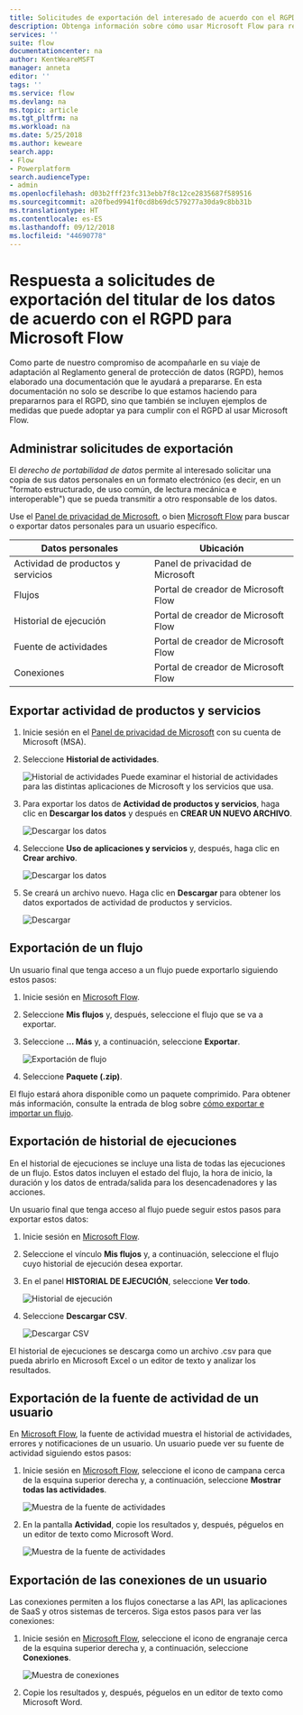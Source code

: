 ```yaml
---
title: Solicitudes de exportación del interesado de acuerdo con el RGPD en Microsoft Flow para cuentas de Microsoft (MSA) | Microsoft Docs
description: Obtenga información sobre cómo usar Microsoft Flow para responder a solicitudes de exportación del interesado de acuerdo con el RGPD para cuentas de Microsoft.
services: ''
suite: flow
documentationcenter: na
author: KentWeareMSFT
manager: anneta
editor: ''
tags: ''
ms.service: flow
ms.devlang: na
ms.topic: article
ms.tgt_pltfrm: na
ms.workload: na
ms.date: 5/25/2018
ms.author: keweare
search.app:
- Flow
- Powerplatform
search.audienceType:
- admin
ms.openlocfilehash: d03b2fff23fc313ebb7f8c12ce2835687f589516
ms.sourcegitcommit: a20fbed9941f0cd8b69dc579277a30da9c8bb31b
ms.translationtype: HT
ms.contentlocale: es-ES
ms.lasthandoff: 09/12/2018
ms.locfileid: "44690778"
---
```

# <a name="responding-to-gdpr-data-subject-export-requests-for-microsoft-flow"></a>Respuesta a solicitudes de exportación del titular de los datos de acuerdo con el RGPD para Microsoft Flow

Como parte de nuestro compromiso de acompañarle en su viaje de adaptación al Reglamento general de protección de datos (RGPD), hemos elaborado una documentación que le ayudará a prepararse. En esta documentación no solo se describe lo que estamos haciendo para prepararnos para el RGPD, sino que también se incluyen ejemplos de medidas que puede adoptar ya para cumplir con el RGPD al usar Microsoft Flow.

## <a name="manage-export-requests"></a>Administrar solicitudes de exportación

El *derecho de portabilidad de datos* permite al interesado solicitar una copia de sus datos personales en un formato electrónico (es decir, en un "formato estructurado, de uso común, de lectura mecánica e interoperable") que se pueda transmitir a otro responsable de los datos.

Use el [Panel de privacidad de Microsoft](https://account.microsoft.com/privacy/), o bien [Microsoft Flow](https://flow.microsoft.com/) para buscar o exportar datos personales para un usuario específico.

|Datos personales|Ubicación|
|-----------------|-------------------|
|Actividad de productos y servicios|Panel de privacidad de Microsoft|
|Flujos|Portal de creador de Microsoft Flow|
|Historial de ejecución|Portal de creador de Microsoft Flow|
|Fuente de actividades|Portal de creador de Microsoft Flow|
|Conexiones|Portal de creador de Microsoft Flow|

## <a name="export-product-and-service-activity"></a>Exportar actividad de productos y servicios

1. Inicie sesión en el [Panel de privacidad de Microsoft](https://account.microsoft.com/privacy/) con su cuenta de Microsoft (MSA).
1. Seleccione **Historial de actividades**.

    ![Historial de actividades](./media/gdpr-dsr-export-msa/activityhistory.png) Puede examinar el historial de actividades para las distintas aplicaciones de Microsoft y los servicios que usa.
1. Para exportar los datos de **Actividad de productos y servicios**, haga clic en **Descargar los datos** y después en **CREAR UN NUEVO ARCHIVO**.

    ![Descargar los datos](./media/gdpr-dsr-export-msa/downloaddata.png)

1. Seleccione **Uso de aplicaciones y servicios** y, después, haga clic en **Crear archivo**.

    ![Descargar los datos](./media/gdpr-dsr-export-msa/create-archive.png)
1. Se creará un archivo nuevo. Haga clic en **Descargar** para obtener los datos exportados de actividad de productos y servicios.

    ![Descargar](./media/gdpr-dsr-export-msa/download.png)

## <a name="export-a-flow"></a>Exportación de un flujo

Un usuario final que tenga acceso a un flujo puede exportarlo siguiendo estos pasos:

1. Inicie sesión en [Microsoft Flow](https://flow.microsoft.com/).

1. Seleccione **Mis flujos** y, después, seleccione el flujo que se va a exportar.

1. Seleccione **... Más** y, a continuación, seleccione **Exportar**.

    ![Exportación de flujo](./media/gdpr-dsr-export/export-flow.png)

1. Seleccione **Paquete (.zip)**.

El flujo estará ahora disponible como un paquete comprimido. Para obtener más información, consulte la entrada de blog sobre [cómo exportar e importar un flujo](https://flow.microsoft.com/blog/import-export-bap-packages/).

## <a name="export-run-history"></a>Exportación de historial de ejecuciones

En el historial de ejecuciones se incluye una lista de todas las ejecuciones de un flujo. Estos datos incluyen el estado del flujo, la hora de inicio, la duración y los datos de entrada/salida para los desencadenadores y las acciones.

Un usuario final que tenga acceso al flujo puede seguir estos pasos para exportar estos datos:

1. Inicie sesión en [Microsoft Flow](https://flow.microsoft.com/).
1. Seleccione el vínculo **Mis flujos** y, a continuación, seleccione el flujo cuyo historial de ejecución desea exportar.
1. En el panel **HISTORIAL DE EJECUCIÓN**, seleccione **Ver todo**.

    ![Historial de ejecución](./media/gdpr-dsr-export/run-history.png)

1. Seleccione **Descargar CSV**.

    ![Descargar CSV](./media/gdpr-dsr-export/download-csv.png)

El historial de ejecuciones se descarga como un archivo .csv para que pueda abrirlo en Microsoft Excel o un editor de texto y analizar los resultados.

## <a name="export-a-users-activity-feed"></a>Exportación de la fuente de actividad de un usuario

En [Microsoft Flow](https://flow.microsoft.com/), la fuente de actividad muestra el historial de actividades, errores y notificaciones de un usuario. Un usuario puede ver su fuente de actividad siguiendo estos pasos:

1. Inicie sesión en [Microsoft Flow](http://flow.microsoft.com/), seleccione el icono de campana cerca de la esquina superior derecha y, a continuación, seleccione **Mostrar todas las actividades**.

    ![Muestra de la fuente de actividades](./media/gdpr-dsr-export/show-activity-feed.png)

1. En la pantalla **Actividad**, copie los resultados y, después, péguelos en un editor de texto como Microsoft Word.

    ![Muestra de la fuente de actividades](./media/gdpr-dsr-export/export-activity-feed.png)

## <a name="export-a-users-connections"></a>Exportación de las conexiones de un usuario

Las conexiones permiten a los flujos conectarse a las API, las aplicaciones de SaaS y otros sistemas de terceros. Siga estos pasos para ver las conexiones:

1. Inicie sesión en [Microsoft Flow](http://flow.microsoft.com/), seleccione el icono de engranaje cerca de la esquina superior derecha y, a continuación, seleccione **Conexiones**.

    ![Muestra de conexiones](./media/gdpr-dsr-export/show-connections.png)
1. Copie los resultados y, después, péguelos en un editor de texto como Microsoft Word.
